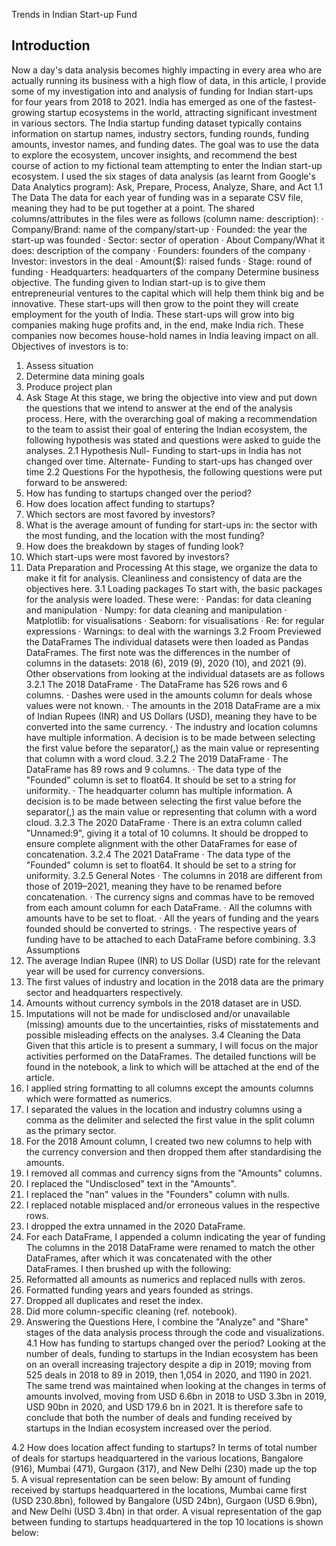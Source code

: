 Trends in Indian Start-up Fund
## Introduction
Now a day's data analysis becomes highly impacting in every area who are actually running its business with a high flow of data, in this article, I provide some of my investigation into and analysis of funding for Indian start-ups for four years from 2018 to 2021.
India has emerged as one of the fastest-growing startup ecosystems in the world, attracting significant investment in various sectors. The India startup funding dataset typically contains information on startup names, industry sectors, funding rounds, funding amounts, investor names, and funding dates.
The goal was to use the data to explore the ecosystem, uncover insights, and recommend the best course of action to my fictional team attempting to enter the Indian start-up ecosystem.
I used the six stages of data analysis (as learnt from Google's Data Analytics program): Ask, Prepare, Process, Analyze, Share, and Act
1.1 The Data
The data for each year of funding was in a separate CSV file, meaning they had to be put together at a point. The shared columns/attributes in the files were as follows (column name: description):
· Company/Brand: name of the company/start-up
· Founded: the year the start-up was founded
· Sector: sector of operation
· About Company/What it does: description of the company
· Founders: founders of the company
· Investor: investors in the deal
· Amount($): raised funds
· Stage: round of funding
· Headquarters: headquarters of the company
Determine business objective.
The funding given to Indian start-up is to give them entrepreneurial ventures to the capital which will help them think big and be innovative. These start-ups will then grow to the point they will create employment for the youth of India. These start-ups will grow into big companies making huge profits and, in the end, make India rich. These companies now becomes house-hold names in India leaving impact on all.
Objectives of investors is to:
1. Assess situation
2. Determine data mining goals
3. Produce project plan
2. Ask Stage
At this stage, we bring the objective into view and put down the questions that we intend to answer at the end of the analysis process.
Here, with the overarching goal of making a recommendation to the team to assist their goal of entering the Indian ecosystem, the following hypothesis was stated and questions were asked to guide the analyses.
2.1 Hypothesis
Null- Funding to start-ups in India has not changed over time.
Alternate- Funding to start-ups has changed over time
2.2 Questions
For the hypothesis, the following questions were put forward to be answered:
1. How has funding to startups changed over the period?
2. How does location affect funding to startups?
3. Which sectors are most favored by investors?
4. What is the average amount of funding for start-ups in: the sector with the most funding, and the location with the most funding?
5. How does the breakdown by stages of funding look?
6. Which start-ups were most favored by investors?
3. Data Preparation and Processing
At this stage, we organize the data to make it fit for analysis. Cleanliness and consistency of data are the objectives here.
3.1 Loading packages
To start with, the basic packages for the analysis were loaded. These were:
· Pandas: for data cleaning and manipulation
· Numpy: for data cleaning and manipulation
· Matplotlib: for visualisations
· Seaborn: for visualisations
· Re: for regular expressions
· Warnings: to deal with the warnings
3.2 Froom Previewed the DataFrames
The individual datasets were then loaded as Pandas DataFrames. The first note was the differences in the number of columns in the datasets: 2018 (6), 2019 (9), 2020 (10), and 2021 (9). Other observations from looking at the individual datasets are as follows
3.2.1 The 2018 DataFrame
· The DataFrame has 526 rows and 6 columns.
· Dashes were used in the amounts column for deals whose values were not known.
· The amounts in the 2018 DataFrame are a mix of Indian Rupees (INR) and US Dollars (USD), meaning they have to be converted into the same currency.
· The industry and location columns have multiple information. A decision is to be made between selecting the first value before the separator(,) as the main value or representing that column with a word cloud.
3.2.2 The 2019 DataFrame
· The DataFrame has 89 rows and 9 columns.
· The data type of the "Founded" column is set to float64. It should be set to a string for uniformity.
· The headquarter column has multiple information. A decision is to be made between selecting the first value before the separator(,) as the main value or representing that column with a word cloud.
3.2.3 The 2020 DataFrame
· There is an extra column called "Unnamed:9", giving it a total of 10 columns. It should be dropped to ensure complete alignment with the other DataFrames for ease of concatenation.
3.2.4 The 2021 DataFrame
· The data type of the "Founded" column is set to float64. It should be set to a string for uniformity.
3.2.5 General Notes
· The columns in 2018 are different from those of 2019–2021, meaning they have to be renamed before concatenation.
· The currency signs and commas have to be removed from each amount column for each DataFrame.
· All the columns with amounts have to be set to float.
· All the years of funding and the years founded should be converted to strings.
· The respective years of funding have to be attached to each DataFrame before combining.
3.3 Assumptions
1. The average Indian Rupee (INR) to US Dollar (USD) rate for the relevant year will be used for currency conversions.
2. The first values of industry and location in the 2018 data are the primary sector and headquarters respectively.
3. Amounts without currency symbols in the 2018 dataset are in USD.
4. Imputations will not be made for undisclosed and/or unavailable (missing) amounts due to the uncertainties, risks of misstatements and possible misleading effects on the analyses.
3.4 Cleaning the Data
Given that this article is to present a summary, I will focus on the major activities performed on the DataFrames. The detailed functions will be found in the notebook, a link to which will be attached at the end of the article.
1. I applied string formatting to all columns except the amounts columns which were formatted as numerics.
2. I separated the values in the location and industry columns using a comma as the delimiter and selected the first value in the split column as the primary sector.
3. For the 2018 Amount column, I created two new columns to help with the currency conversion and then dropped them after standardising the amounts.
4. I removed all commas and currency signs from the "Amounts" columns.
5. I replaced the "Undisclosed" text in the "Amounts".
6. I replaced the "nan" values in the "Founders" column with nulls.
7. I replaced notable misplaced and/or erroneous values in the respective rows.
8. I dropped the extra unnamed in the 2020 DataFrame.
9. For each DataFrame, I appended a column indicating the year of funding
The columns in the 2018 DataFrame were renamed to match the other DataFrames, after which it was concatenated with the other DataFrames. I then brushed up with the following:
1. Reformatted all amounts as numerics and replaced nulls with zeros.
2. Formatted funding years and years founded as strings.
3. Dropped all duplicates and reset the index.
4. Did more column-specific cleaning (ref. notebook).
4. Answering the Questions
Here, I combine the "Analyze" and "Share" stages of the data analysis process through the code and visualizations.
4.1 How has funding to startups changed over the period?
Looking at the number of deals, funding to startups in the Indian ecosystem has been on an overall increasing trajectory despite a dip in 2019; moving from 525 deals in 2018 to 89 in 2019, then 1,054 in 2020, and 1190 in 2021.
The same trend was maintained when looking at the changes in terms of amounts involved, moving from USD 6.6bn in 2018 to USD 3.3bn in 2019, USD 90bn in 2020, and USD 179.6 bn in 2021.
It is therefore safe to conclude that both the number of deals and funding received by startups in the Indian ecosystem increased over the period.

4.2 How does location affect funding to startups?
In terms of total number of deals for startups headquartered in the various locations, Bangalore (916), Mumbai (471), Gurgaon (317), and New Delhi (230) made up the top 5. A visual representation can be seen below:
By amount of funding received by startups headquartered in the locations, Mumbai came first (USD 230.8bn), followed by Bangalore (USD 24bn), Gurgaon (USD 6.9bn), and New Delhi (USD 3.4bn) in that order. A visual representation of the gap between funding to startups headquartered in the top 10 locations is shown below:

